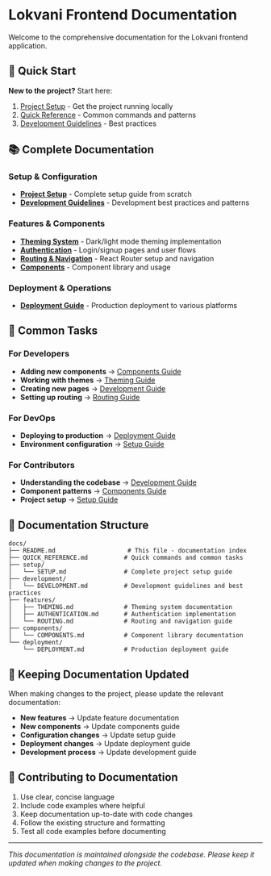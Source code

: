 # Lokvani Frontend Documentation

Welcome to the comprehensive documentation for the Lokvani frontend application.

## 🚀 Quick Start

**New to the project?** Start here:
1. [Project Setup](./setup/SETUP.md) - Get the project running locally
2. [Quick Reference](./QUICK_REFERENCE.md) - Common commands and patterns
3. [Development Guidelines](./development/DEVELOPMENT.md) - Best practices

## 📚 Complete Documentation

### Setup & Configuration
- **[Project Setup](./setup/SETUP.md)** - Complete setup guide from scratch
- **[Development Guidelines](./development/DEVELOPMENT.md)** - Development best practices and patterns

### Features & Components
- **[Theming System](./features/THEMING.md)** - Dark/light mode theming implementation
- **[Authentication](./features/AUTHENTICATION.md)** - Login/signup pages and user flows
- **[Routing & Navigation](./features/ROUTING.md)** - React Router setup and navigation
- **[Components](./components/COMPONENTS.md)** - Component library and usage

### Deployment & Operations
- **[Deployment Guide](./deployment/DEPLOYMENT.md)** - Production deployment to various platforms

## 🎯 Common Tasks

### For Developers
- **Adding new components** → [Components Guide](./components/COMPONENTS.md)
- **Working with themes** → [Theming Guide](./features/THEMING.md)
- **Creating new pages** → [Development Guide](./development/DEVELOPMENT.md)
- **Setting up routing** → [Routing Guide](./features/ROUTING.md)

### For DevOps
- **Deploying to production** → [Deployment Guide](./deployment/DEPLOYMENT.md)
- **Environment configuration** → [Setup Guide](./setup/SETUP.md)

### For Contributors
- **Understanding the codebase** → [Development Guide](./development/DEVELOPMENT.md)
- **Component patterns** → [Components Guide](./components/COMPONENTS.md)
- **Project setup** → [Setup Guide](./setup/SETUP.md)

## 📖 Documentation Structure

```
docs/
├── README.md                    # This file - documentation index
├── QUICK_REFERENCE.md          # Quick commands and common tasks
├── setup/
│   └── SETUP.md                # Complete project setup guide
├── development/
│   └── DEVELOPMENT.md          # Development guidelines and best practices
├── features/
│   ├── THEMING.md              # Theming system documentation
│   ├── AUTHENTICATION.md       # Authentication implementation
│   └── ROUTING.md              # Routing and navigation guide
├── components/
│   └── COMPONENTS.md           # Component library documentation
└── deployment/
    └── DEPLOYMENT.md           # Production deployment guide
```

## 🔄 Keeping Documentation Updated

When making changes to the project, please update the relevant documentation:

- **New features** → Update feature documentation
- **New components** → Update components guide
- **Configuration changes** → Update setup guide
- **Deployment changes** → Update deployment guide
- **Development process** → Update development guide

## 🤝 Contributing to Documentation

1. Use clear, concise language
2. Include code examples where helpful
3. Keep documentation up-to-date with code changes
4. Follow the existing structure and formatting
5. Test all code examples before documenting

---

*This documentation is maintained alongside the codebase. Please keep it updated when making changes to the project.*
